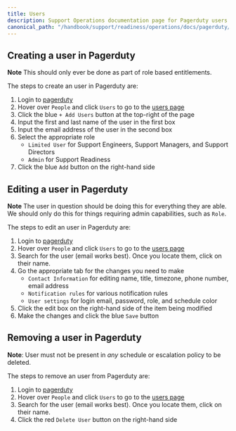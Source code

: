 ```yaml
---
title: Users
description: Support Operations documentation page for Pagerduty users
canonical_path: "/handbook/support/readiness/operations/docs/pagerduty/users"
---
```


## Creating a user in Pagerduty

**Note** This should only ever be done as part of role based entitlements.

The steps to create an user in Pagerduty are:

1. Login to [pagerduty](https://gitlab.pagerduty.com/)
1. Hover over `People` and click `Users` to go to the
   [users page](https://gitlab.pagerduty.com/users-new)
1. Click the blue `+ Add Users` button at the top-right of the page
1. Input the first and last name of the user in the first box
1. Input the email address of the user in the second box
1. Select the appropriate role
   - `Limited User` for Support Engineers, Support Managers, and Support Directors
   - `Admin` for Support Readiness
1. Click the blue `Add` button on the right-hand side

## Editing a user in Pagerduty

**Note** The user in question should be doing this for everything they are able.
We should only do this for things requiring admin capabilities, such as `Role`.

The steps to edit an user in Pagerduty are:

1. Login to [pagerduty](https://gitlab.pagerduty.com/)
1. Hover over `People` and click `Users` to go to the
   [users page](https://gitlab.pagerduty.com/users-new)
1. Search for the user (email works best). Once you locate them, click on their
   name.
1. Go the appropriate tab for the changes you need to make
   - `Contact Information` for editing name, title, timezone, phone number,
     email address
   - `Notification rules` for various notification rules
   - `User settings` for login email, password, role, and schedule color
1. Click the edit box on the right-hand side of the item being modified
1. Make the changes and click the blue `Save` button

## Removing a user in Pagerduty

**Note**: User must not be present in _any_ schedule or escalation policy to be
deleted.

The steps to remove an user from Pagerduty are:

1. Login to [pagerduty](https://gitlab.pagerduty.com/)
1. Hover over `People` and click `Users` to go to the
   [users page](https://gitlab.pagerduty.com/users-new)
1. Search for the user (email works best). Once you locate them, click on their
   name.
1. Click the red `Delete User` button on the right-hand side
